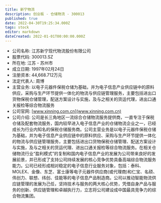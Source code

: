 ```yaml
---
title: 新宁物流
description: 创业板 - 仓储物流 - 300013
published: true
date: 2022-04-30T19:25:34.000Z
tags: stock
editor: markdown
dateCreated: 2022-01-01T00:00:00.000Z
---
```


- 公司名称: 江苏新宁现代物流股份有限公司
- 股票代码: 300013.SZ
- 所在地: 江苏 - 苏州市
- 成立日期: 1997年02月24日
- 注册资本: 44,668.712万元
- 法定代表人: 周博
- 主营业务: 以电子元器件保税仓储为基础，并为电子信息产业供应链中的原料供应，采购与生产环节提供一体化的物流与供应链管理服务，主要包括进出口货物保税仓储管理，配送方案设计与实施，及与之相关的货运代理，进出口通关报检等综合物流服务
- 公司官网: [www.xinning.com.cn](www.xinning.com.cn)
- 公司介绍: 公司是长三角地区一流综合仓储物流服务提供商，一直专注于保税仓储及配套物流服务，国内较早进入电子信息产业的仓储物流企业之一，已经成长为行业内知名的保税仓储服务商。公司主营业务是以电子元器件保税仓储为基础，并为电子信息产业供应链中的原料供应、采购与生产环节提供一体化的物流与供应链管理服务，主要包括进出口货物保税仓储管理、配送方案设计与实施，及与之相关的货运代理、进出口通关报检等综合物流服务。在相关仓储物流行业“盈利模式”的复制和国内电子信息产业的发展为公司带来良好的发展前景，并已形成了支持公司持续发展的核心竞争优势具备高端综合物流服务能力。公司已经形成相对稳定的电子信息行业服务对象，包括：泰科、MOLEX、金像、东芝、富士康等电子元器件供应商(或代理商)和仁宝、名硕、伟创力、联想、纬创、佳能等的电子信息产品制造商。公司以推动智能物流供应链管理的发展为己任，坚持技术与服务的两大核心优势，凭借自身产品与服务的创新、供应链管理和卓越执行力，立志将公司建设成中国最具竞争力的综合物流集团。


